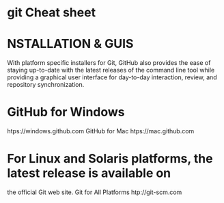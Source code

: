 # git Cheat sheet

# NSTALLATION & GUIS
With platform specific installers for Git, GitHub also provides the 
ease of staying up-to-date with the latest releases of the command 
line tool while providing a graphical user interface for day-to-day 
interaction, review, and repository synchronization.

# GitHub for Windows
htps://windows.github.com
GitHub for Mac
htps://mac.github.com

# For Linux and Solaris platforms, the latest release is available on 
the official Git web site.
Git for All Platforms
htp://git-scm.com
